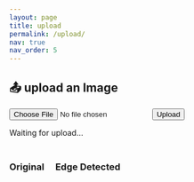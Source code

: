 ```yaml
---
layout: page
title: upload
permalink: /upload/
nav: true
nav_order: 5
---
```


<h2>📤 upload an Image</h2>
<form id="upload-form" enctype="multipart/form-data">
  <input type="file" name="file" id="file-input" accept="image/*" required>
  <button type="submit">Upload</button>
</form>

<p id="upload-status">Waiting for upload...</p>

<div style="display: flex; flex-wrap: wrap; gap: 20px; margin-top: 20px;">
  <div>
    <h3 style="text-align: center;">Original</h3>
    <img id="original-image"
         style="width: 250px; height: auto; border: 1px solid #ccc; display: none;">
  </div>
  <div>
    <h3 style="text-align: center;">Edge Detected</h3>
    <img id="output-image"
         style="width: 250px; height: auto; border: 1px solid #ccc; display: none;">
  </div>
</div>

<script>
const apiBase = "https://arshakrz-simple-api-arshak.hf.space";

// Load time
fetch(`${apiBase}/`)
  .then(res => res.json())
  .then(data => {
    document.getElementById("time").textContent = "⏰ Time: " + data.time;
  })
  .catch(() => {
    document.getElementById("time").textContent = "❌ Failed to load time.";
  });

// Handle upload
document.getElementById("upload-form").addEventListener("submit", async (e) => {
  e.preventDefault();
  const fileInput = document.getElementById("file-input");
  const file = fileInput.files[0];

  const formData = new FormData();
  formData.append("file", file);

  // Show original preview
  const originalURL = URL.createObjectURL(file);
  const originalImage = document.getElementById("original-image");
  originalImage.src = originalURL;
  originalImage.style.display = "block";

  document.getElementById("upload-status").textContent = "⏳ Uploading...";
  document.getElementById("output-image").style.display = "none";

  try {
    const res = await fetch(`${apiBase}/upload`, {
      method: "POST",
      body: formData
    });

    if (!res.ok) throw new Error("Processing failed");

    const blob = await res.blob();
    const outputURL = URL.createObjectURL(blob);

    const outputImage = document.getElementById("output-image");
    outputImage.src = outputURL;
    outputImage.style.display = "block";

    document.getElementById("upload-status").textContent = "✅ Edge detection complete";
  } catch (err) {
    document.getElementById("upload-status").textContent = "❌ Upload failed.";
    console.error(err);
  }
});
</script>
